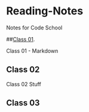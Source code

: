 # Reading-Notes
Notes for Code School

##[Class 01](/Reading-Notes/Classo1).

Class 01 - Markdown

## Class 02

Class 02 Stuff

## Class 03